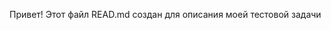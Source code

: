 Привет!
Этот файл READ.md создан для описания моей тестовой задачи

<!-- в дальнейшем тут появится описание -->